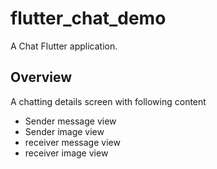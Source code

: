 # flutter_chat_demo

A Chat Flutter application.

## Overview

A chatting details screen with following content
- Sender message view
- Sender image view
- receiver message view
- receiver image view
